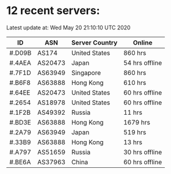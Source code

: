 # 12 recent servers:

Latest update at: Wed May 20 21:10:10 UTC 2020

| ID | ASN | Server Country | Online |
| -- | --- | -------------- | ------ |
| #.D09B | AS174 | United States | 860 hrs |
| #.4AEA | AS20473 | Japan | 54 hrs offline |
| #.7F1D | AS63949 | Singapore | 860 hrs |
| #.B6F8 | AS63888 | Hong Kong | 610 hrs |
| #.64EE | AS20473 | United States | 60 hrs offline |
| #.2654 | AS18978 | United States | 60 hrs offline |
| #.1F2B | AS49392 | Russia | 11 hrs |
| #.BD3E | AS63888 | Hong Kong | 1679 hrs |
| #.2A79 | AS63949 | Japan | 519 hrs |
| #.33B9 | AS63888 | Hong Kong | 13 hrs |
| #.A797 | AS51659 | Russia | 30 hrs offline |
| #.BE6A | AS37963 | China | 60 hrs offline |

